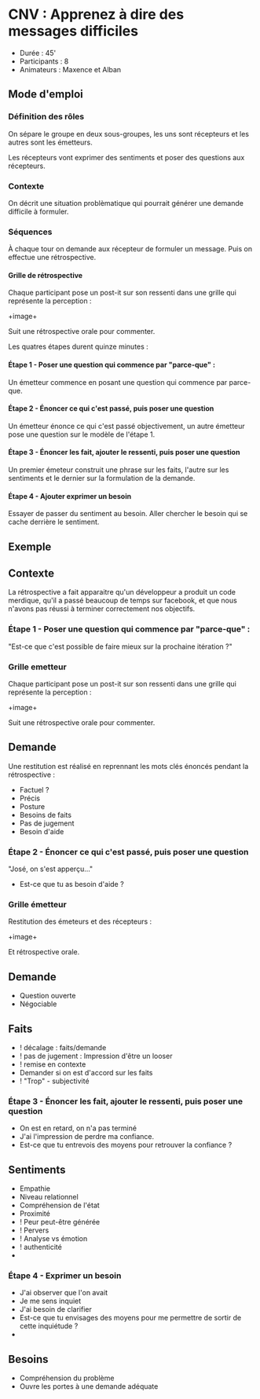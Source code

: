 # CNV : Apprenez à dire des messages difficiles

* Durée : 45'
* Participants : 8
* Animateurs : Maxence et Alban

## Mode d'emploi

### Définition des rôles

On sépare le groupe en deux sous-groupes, les uns sont récepteurs et les autres sont les émetteurs.

Les récepteurs vont exprimer des sentiments et poser des questions aux récepteurs.

### Contexte

On décrit une situation problèmatique qui pourrait générer une demande difficile à formuler.

### Séquences

À chaque tour on demande aux récepteur de formuler un message. Puis on effectue une rétrospective.

#### Grille de rétrospective 

Chaque participant pose un post-it sur son ressenti dans une grille qui représente la perception :

+image+

Suit une rétrospective orale pour commenter.

Les quatres étapes durent quinze minutes :

#### Étape 1 - Poser une question qui commence par "parce-que" :

Un émetteur commence en posant une question qui commence par parce-que.

#### Étape 2 - Énoncer ce qui c'est passé, puis poser une question

Un émetteur énonce ce qui c'est passé objectivement, un autre émetteur pose une question sur le modèle de l'étape 1.

#### Étape 3 - Énoncer les fait, ajouter le ressenti, puis poser une question

Un premier émeteur construit une phrase sur les faits, l'autre sur les sentiments et le dernier sur la formulation de la demande.

#### Étape 4 - Ajouter exprimer un besoin

Essayer de passer du sentiment au besoin. Aller chercher le besoin qui se cache derrière le sentiment.

## Exemple

## Contexte

La rétrospective a fait apparaitre qu'un développeur a produit un code merdique, qu'il a passé beaucoup de temps sur facebook, et que nous n'avons pas réussi à terminer correctement nos objectifs.

### Étape 1 - Poser une question qui commence par "parce-que" :

"Est-ce que c'est possible de faire mieux sur la prochaine itération ?"

### Grille emetteur 

Chaque participant pose un post-it sur son ressenti dans une grille qui représente la perception :

+image+

Suit une rétrospective orale pour commenter.


## Demande 

Une restitution est réalisé en reprennant les mots clés énoncés pendant la rétrospective :

* Factuel ?
* Précis
* Posture
* Besoins de faits
* Pas de jugement
* Besoin d'aide

### Étape 2 - Énoncer ce qui c'est passé, puis poser une question

"José, on s'est apperçu..."

- Est-ce que tu as besoin d'aide ?

### Grille émetteur 

Restitution des émeteurs et des récepteurs :

+image+

Et rétrospective orale.

## Demande 

* Question ouverte
* Négociable

## Faits

* ! décalage : faits/demande
* ! pas de jugement : Impression d'être un looser
* ! remise en contexte
* Demander si on est d'accord sur les faits
* ! "Trop" - subjectivité

### Étape 3 - Énoncer les fait, ajouter le ressenti, puis poser une question

- On est en retard, on n'a pas terminé
- J'ai l'impression de perdre ma confiance.
- Est-ce que tu entrevois des moyens pour retrouver la confiance ?

## Sentiments

* Empathie
* Niveau relationnel
* Compréhension de l'état
* Proximité
* ! Peur peut-être générée
* ! Pervers
* ! Analyse vs émotion
* ! authenticité
* 
### Étape 4 - Exprimer un besoin

- J'ai observer que l'on avait 
- Je me sens inquiet
- J'ai besoin de clarifier
- Est-ce que tu envisages des moyens pour me permettre de sortir de cette inquiétude ?
- 
## Besoins

- Compréhension du problème
- Ouvre les portes à une demande adéquate
